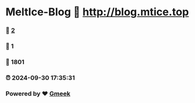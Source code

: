 # MeltIce-Blog :link: http://blog.mtice.top 
### :page_facing_up: [2](http://blog.mtice.top/tag.html) 
### :speech_balloon: 1 
### :hibiscus: 1801 
### :alarm_clock: 2024-09-30 17:35:31 
### Powered by :heart: [Gmeek](https://github.com/Meekdai/Gmeek)
